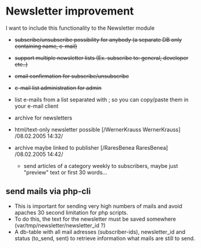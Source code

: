 <!-- Name: RFC/Modules/Newsletter -->
<!-- Version: 5 -->
<!-- Last-Modified: 2007/10/24 13:00:21 -->
<!-- Author: werner -->
# Newsletter improvement

I want to include this functionality to the Newsletter module

  * ~~subscribe/unsubscribe possibility for anybody (a separate DB only containing name, e-mail)~~
  * ~~support multiple newsletter lists (Ex. subscribe to: general, developer etc..)~~
  * ~~email confirmation for subscribe/unsubscribe~~
  * ~~e-mail list administration for admin~~
  * list e-mails from a list separated with ; so you can copy/paste them in your e-mail client

  * archive for newsletters 
  * html/text-only newsletter possible [/WernerKrauss WernerKrauss] /08.02.2005 14:32/

  * archive maybe linked to publisher [/RaresBenea RaresBenea] /08.02.2005 14:42/
    * send articles of a category weekly to subscribers, maybe just "preview" text or first 30 words...

## send mails via php-cli
  * This is important for sending very high numbers of mails and avoid apaches 30 second limitation for php scripts.
  * To do this, the text for the newsletter must be saved somewhere (var/tmp/newsletter/newsletter_id ?)
  * A db-table with all mail adresses (subscriber-ids), newsletter_id and status (to_send, sent) to retrieve information what mails are still to send.